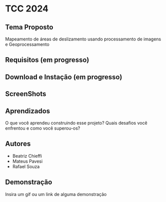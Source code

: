 
# TCC 2024

## Tema Proposto
Mapeamento de áreas de deslizamento usando processamento de imagens e Geoprocessamento

## Requisitos (em progresso)

## Download e Instação (em progresso)

## ScreenShots


## Aprendizados

O que você aprendeu construindo esse projeto? Quais desafios você enfrentou e como você superou-os?


## Autores

- Beatriz Chieffi
- Mateus Pavesi
- Rafael Souza


## Demonstração

Insira um gif ou um link de alguma demonstração
